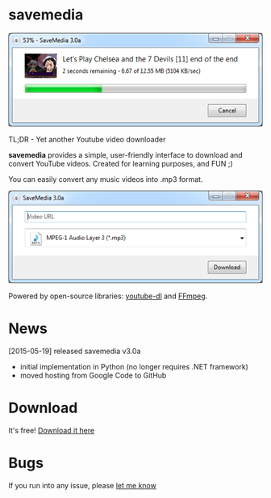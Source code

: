 # savemedia

![fig.1](screenshot/download.png)

TL;DR - Yet another Youtube video downloader

**savemedia** provides a simple, user-friendly interface to download and convert YouTube videos.
Created for learning purposes, and FUN ;)

You can easily convert any music videos into .mp3 format.

![fig.2](screenshot/savemedia.png)

Powered by open-source libraries: [youtube-dl](https://github.com/rg3/youtube-dl/) and [FFmpeg](http://ffmpeg.org/).

# News

[2015-05-19] released savemedia v3.0a

 * initial implementation in Python (no longer requires .NET framework)
 * moved hosting from Google Code to GitHub

# Download

It's free! [Download it here](../../releases)

# Bugs

If you run into any issue, please [let me know](../../issues)
